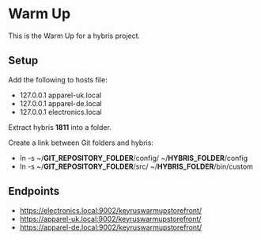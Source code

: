# Warm Up

This is the Warm Up for a hybris project.

## Setup

Add the following to hosts file:

- 127.0.0.1       apparel-uk.local
- 127.0.0.1       apparel-de.local
- 127.0.0.1       electronics.local

Extract hybris **1811** into a folder.

Create a link between Git folders and hybris:
- ln -s ~/**GIT_REPOSITORY_FOLDER**/config/ ~/**HYBRIS_FOLDER**/config
- ln -s ~/**GIT_REPOSITORY_FOLDER**/src/ ~/**HYBRIS_FOLDER**/bin/custom

## Endpoints

- https://electronics.local:9002/keyruswarmupstorefront/
- https://apparel-uk.local:9002/keyruswarmupstorefront/
- https://apparel-de.local:9002/keyruswarmupstorefront/

